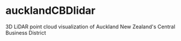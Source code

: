 # aucklandCBDlidar
3D LiDAR point cloud visualization of Auckland New Zealand's Central Business District
